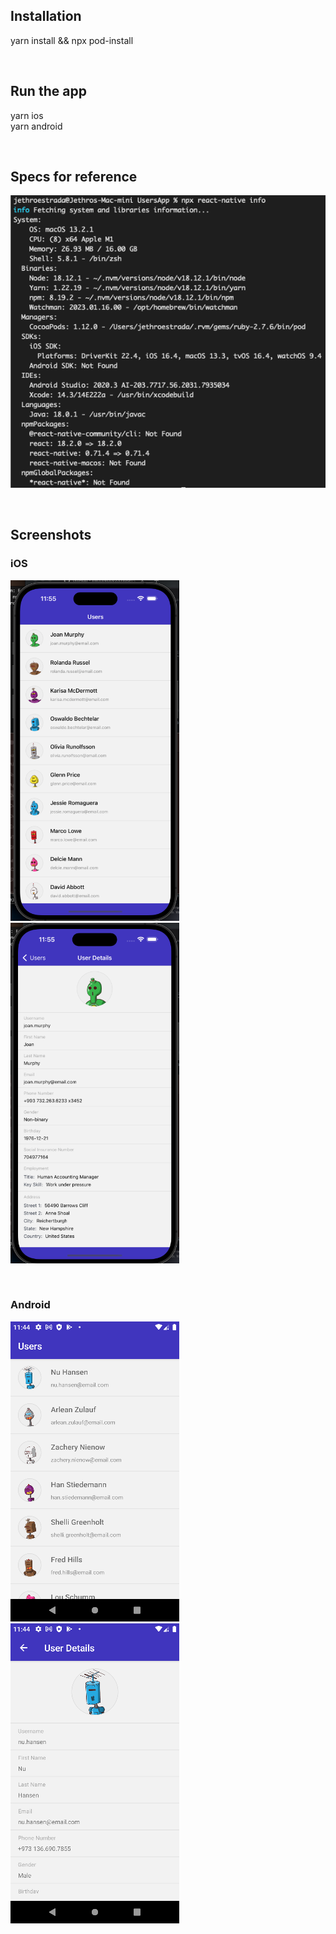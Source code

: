 ## Installation

yarn install && npx pod-install

<br />

## Run the app

yarn ios\
yarn android

<br />

## Specs for reference

![Specs for reference](/screenshots/specs.png)

<br />

## Screenshots

### iOS
![iOS 1](/screenshots/iOS_1.png "iOS 1") ![iOS 2](/screenshots/iOS_2.png "iOS 2")

<br />

### Android

![Android 1](/screenshots/Android_1.png "Android 1") ![Android 2](/screenshots/Android_2.png "Android 2")
